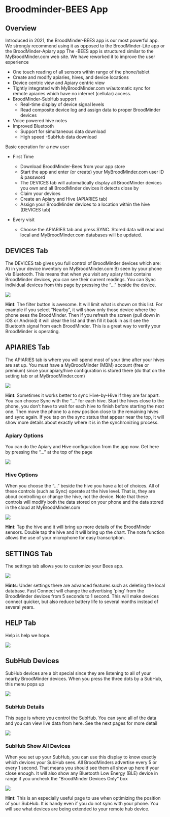 # Broodminder-BEES App

## Overview

Introduced in 2021, the BroodMinder-BEES app is our most powerful app. We strongly recommend using it as opposed to the BroodMinder-Lite app or the BroodMinder-Apiary app
The -BEES app is structured similar to the MyBroodMinder.com web site. We have reworked it to improve the user experience

- One touch reading of all sensors within range of the phone/tablet
- Create and modify apiaries, hives, and device locations
- Device centric view and Apiary centric view
- Tightly integrated with MyBroodMinder.com w/automatic sync for remote apiaries which have no internet (cellular) access.
- BroodMinder-SubHub support
    - Real-time display of device signal levels
    - Read composite device log and assign data to proper BroodMinder devices
- Voice powered hive notes
- Improved Bluetooth
    - Support for simultaneous data download
    - High speed -SubHub data download

Basic operation for a new user
- First Time
    - Download BroodMinder-Bees from your app store
    - Start the app and enter (or create) your MyBroodMinder.com user ID & password
    - The DEVICES tab will automatically display all BroodMinder devices you own and all BroodMinder devices it detects close by
    - Claim your devices
    - Create an Apiary and Hive (APIARIES tab)
    - Assign your BroodMinder devices to a location within the hive (DEVICES tab)

- Every visit
    - Choose the APIARIES tab and press SYNC. Stored data will read and local and MyBroodMinder.com databases will be updated.

## DEVICES Tab

The DEVICES tab gives you full control of BroodMinder devices which are:
A) in your device inventory on MyBroodMinder.com
B) seen by your phone via Bluetooth.
This means that when you visit any apiary that contains BroodMinder devices, you can see their current readings.
You can Sync individual devices from this page by pressing the “...” beside the device.

![](./images/beesApp/devices_tab.png#largeImg)


**Hint**: The filter button is awesome. It will limit what is shown on this list. For example if you select “Nearby”, it will show only those device where the phone sees the BroodMinder. Then if you refresh the screen (pull down in iOS or Android) it will clear the list and then fill it back in as it see the Bluetooth signal from each BroodMinder. This is a great way to verify your BroodMinder is operating.

## APIARIES Tab

The APIARIES tab is where you will spend most of your time after your hives are set up. You must have a MyBroodMinder (MBM) account (free or premium) since your apiary/hive configuration is stored there (do that on the setting tab or at MyBroodMinder.com)

![](./images/beesApp/apiaries_tab.png#largeImg)

**Hint**: Sometimes it works better to sync Hive-by-Hive if they are far apart. You can choose Sync with the “...” for each hive. Start the hives close to the phone, you don’t have to wait for each hive to finish before starting the next one. Then move the phone to a new position close to the remaining hives and sync again. If you tap on the sync status that appear near the top, it will show more details about exactly where it is in the synchronizing process.

### Apiary Options

You can do the Apiary and Hive configuration from the app now. Get here by pressing the “...” at the
top of the page

![](./images/beesApp/apiary_option.png#largeImg)

### Hive Options

When you choose the “...” beside the hive you have a lot of choices. All of these controls (such as Sync) operate at the hive level. That is, they are about controlling or change the hive, not the device. Note that these controls will modify both the data stored on your phone and the data stored in the cloud at MyBroodMinder.com

![](./images/beesApp/hive_option.png#largeImg)

**Hint**:   Tap the hive and it will bring up more details of the BroodMinder sensors.
        Double tap the hive and it will bring up the chart.
        The note function allows the use of your microphone for easy transcription.

## SETTINGS Tab

The settings tab allows you to customize your Bees app.

![](./images/beesApp/settings_tab.png#largeImg)

**Hints**:  Under settings there are advanced features such as deleting the local database.
        Fast Connect will change the advertising ‘ping’ from the BroodMinder devices from 5 seconds to 1 second. This will make devices connect quicker, but also reduce battery life to several months instead of several years. 

## HELP Tab

Help is help we hope.

![](./images/beesApp/help_tab.png#largeImg)

## SubHub Devices

SubHub devices are a bit special since they are listening to all of your nearby BroodMinder devices.
When you press the three dots by a SubHub, this menu pops up

![](./images/beesApp/subhub_devices.png#largeImg)

### SubHub Details

This page is where you control the SubHub. You can sync all of the data and you can view live data from here. See the next pages for more detail

![](./images/beesApp/subhub_details.png#largeImg)

### SubHub Show All Devices

When you set up your SubHub, you can use this display to know exactly which devices your SubHub sees. All BroodMinders advertise every 5 or every 1 second. That means you should see them all show up here if your close enough. It will also show any Bluetooth Low Energy (BLE) device in range if you uncheck the “BroodMinder Devices Only” box

![](./images/beesApp/subhub_show.png#largeImg)

**Hint**: This is an especially useful page to use when optimizing the position of your SubHub. It is handy even if you do not sync with your phone. You will see what devices are being extended to your remote hub device.


